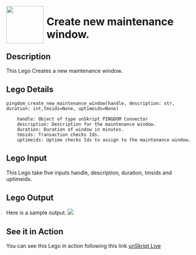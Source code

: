 [<img align="left" src="https://unskript.com/assets/favicon.png" width="100" height="100" style="padding-right: 5px">](https://unskript.com/assets/favicon.png) 
<h1>Create new maintenance window.</h1>

## Description
This Lego Creates a new maintenance window.


## Lego Details

    pingdom_create_new_maintenance_window(handle, description: str, duration: int,tmsids=None, uptimeids=None)

        handle: Object of type unSkript PINGDOM Connector
        description: Description for the maintenance window.
        duration: Duration of window in minutes.
        tmsids: Transaction checks Ids.
        uptimeids: Uptime checks Ids to assign to the maintenance window.

## Lego Input
This Lego take five inputs handle, description, duration, tmsids  and uptimeids. 

## Lego Output
Here is a sample output.
<img src="./1.png">


## See it in Action

You can see this Lego in action following this link [unSkript Live](https://us.app.unskript.io)